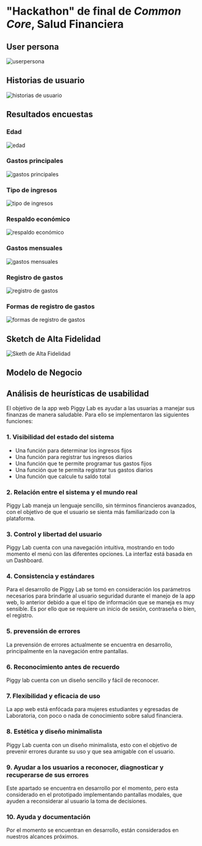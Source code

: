 # "Hackathon" de final de _Common Core_, Salud Financiera

## User persona

![userpersona](https://github.com/SolGee/MEX008-hackathon-Interna-SF/blob/master/img/user-persona.png)


## Historias de usuario
![historias de usuario](https://github.com/SolGee/MEX008-hackathon-Interna-SF/blob/master/img/user-persona-2.png)


## Resultados encuestas

### Edad

![edad](https://github.com/SolGee/MEX008-hackathon-Interna-SF/blob/master/img/Edad.png)

### Gastos principales 

![gastos principales](https://github.com/SolGee/MEX008-hackathon-Interna-SF/blob/master/img/gastos-principales.png)

### Tipo de ingresos

![tipo de ingresos](https://github.com/SolGee/MEX008-hackathon-Interna-SF/blob/master/img/tipo-ingresos.png)

### Respaldo económico

![respaldo económico](https://github.com/SolGee/MEX008-hackathon-Interna-SF/blob/master/img/respaldp-economico.png)

### Gastos mensuales

![gastos mensuales](https://github.com/SolGee/MEX008-hackathon-Interna-SF/blob/master/img/gastos-mensuales.png)

### Registro de gastos
![registro de gastos](https://github.com/SolGee/MEX008-hackathon-Interna-SF/blob/master/img/registro-gastos.png)

### Formas de registro de gastos
![formas de registro de gastos](https://github.com/SolGee/MEX008-hackathon-Interna-SF/blob/master/img/forma-registro-gastos.png)

## Sketch de Alta Fidelidad
![Sketh de Alta Fidelidad](https://xd.adobe.com/view/445dfd5f-e8ce-4c0c-515b-839f8e193e03-326c/screen/57b1bd94-4291-46a9-93aa-6950acedc90c/pantalla-1-5?fullscreen&hints=off)

## Modelo de Negocio

## Análisis de heurísticas de usabilidad 
El objetivo de la app web Piggy Lab es ayudar a las usuarias a manejar sus finanzas de manera saludable. Para ello se implementaron las siguientes funciones: 

### 1. Visibilidad del estado del sistema
* Una función para determinar los ingresos fijos
* Una función para registrar tus ingresos diarios
* Una función que te permite programar tus gastos fijos
* Una función que te permita registrar tus gastos diarios
* Una función que calcule tu saldo total 

### 2. Relación entre el sistema y el mundo real 
Piggy Lab maneja un lenguaje sencillo, sin términos financieros avanzados, con el objetivo de que el usuario se sienta más familiarizado con la plataforma.

### 3. Control y libertad del usuario
Piggy Lab cuenta con una navegación intuitiva, mostrando en todo momento el menú con las diferentes opciones. La interfaz está basada en un Dashboard.

### 4. Consistencia y estándares
Para el desarrollo de Piggy Lab se tomó en consideración los parámetros necesarios para brindarle al usuario seguridad durante el manejo de la app web, lo anterior debido a que el tipo de información que se maneja es muy sensible. Es por ello que se requiere un inicio de sesión, contraseña o bien, el registro.  

### 5. prevensión de errores
La prevensión de errores actualmente se encuentra en desarrollo, principalmente en la navegación entre pantallas. 

### 6. Reconocimiento antes de recuerdo 
Piggy lab cuenta con un diseño sencillo y fácil de reconocer.

### 7. Flexibilidad y eficacia de uso
La app web está enfócada para mujeres estudiantes y egresadas de Laboratoria, con poco o nada de conocimiento sobre salud financiera. 

### 8. Estética y diseño minimalista
Piggy Lab cuenta con un diseño minimalista, esto con el objetivo de prevenir errores durante su uso y que sea amigable con el usuario.

### 9. Ayudar a los usuarios a reconocer, diagnosticar y recuperarse de sus errores
Este apartado se encuentra en desarrollo por el momento, pero esta considerado en el prototipado implementando pantallas modales, que ayuden a reconsiderar al usuario la toma de decisiones.

### 10. Ayuda y documentación 
Por el momento se encuentran en desarrollo, están considerados en nuestros alcances próximos. 